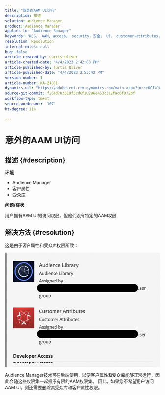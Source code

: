 ```yaml
---
title: "意外的AAM UI访问"
description: 描述
solution: Audience Manager
product: Audience Manager
applies-to: "Audience Manager"
keywords: "KCS， AAM, access， security，安全， UI， customer-attributes， audience-library"
resolution: Resolution
internal-notes: null
bug: false
article-created-by: Curtis Oliver
article-created-date: "4/4/2023 2:42:03 PM"
article-published-by: Curtis Oliver
article-published-date: "4/4/2023 2:53:42 PM"
version-number: 1
article-number: KA-21831
dynamics-url: "https://adobe-ent.crm.dynamics.com/main.aspx?forceUCI=1&pagetype=entityrecord&etn=knowledgearticle&id=e9c726db-f6d2-ed11-a7c7-6045bd006b25"
source-git-commit: f266d703519f5cd6f10296e453c3a2fac6f972bf
workflow-type: tm+mt
source-wordcount: '107'
ht-degree: 11%

---
```


# 意外的AAM UI访问

## 描述 {#description}


<b>环境</b>

- Audience Manager
- 客户属性
- 受众库


<b>问题/症状</b>



用户拥有AAM UI的访问权限，但他们没有特定的AAM权限


## 解决方法 {#resolution}


这是由于客户属性和受众库权限所致：

![](assets/0f984131-f8d2-ed11-a7c7-6045bd006b25.png)



Audience Manager技术可在后端使用，以便客户属性和受众库能够正常运行，因此会随这些权限集一起授予有限的AAM权限集。 因此，如果您不希望用户访问AAM UI，则还需要删除其受众库和客户属性权限。
